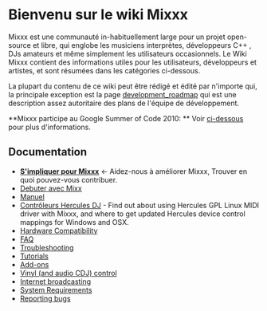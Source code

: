 # Bienvenu sur le wiki Mixxx

Mixxx est une communauté in-habituellement large pour un projet
open-source et libre, qui englobe les musiciens interprètes,
développeurs C++ , DJs amateurs et même simplement les utilisateurs
occasionnels. Le Wiki Mixxx contient des informations utiles pour les
utilisateurs, développeurs et artistes, et sont résumées dans les
catégories ci-dessous.

La plupart du contenu de ce wiki peut être rédigé et édité par n'importe
qui, la principale exception est la page
[development\_roadmap](development_roadmap) qui est une description
assez autoritaire des plans de l'équipe de développement.

\*\*Mixxx participe au Google Summer of Code 2010: \*\* Voir
[ci-dessous](home#google_summer_of_code) pour plus d'informations.

## Documentation

  - **[S'impliquer pour Mixxx](impliquer%20mix)** \<- Aidez-nous à
    améliorer Mixxx, Trouver en quoi pouvez-vous contribuer.
  - [Debuter avec Mixx](Debuter%20avec%20Mixx)
  - [Manuel](Manuel)
  - [Contrôleurs Hercules DJ](Hercules%20french) - Find out about using
    Hercules GPL Linux MIDI driver with Mixxx, and where to get updated
    Hercules device control mappings for Windows and OSX.
  - [Hardware Compatibility](Hardware%20Compatibility)
  - [FAQ](FAQ)
  - [Troubleshooting](Troubleshooting)
  - [Tutorials](Tutorials)
  - [Add-ons](Add-ons)
  - [Vinyl (and audio CDJ) control](Vinyl%20Control)
  - [Internet broadcasting](Internet%20broadcasting)
  - [System Requirements](System%20Requirements)
  - [Reporting bugs](Reporting%20bugs)
